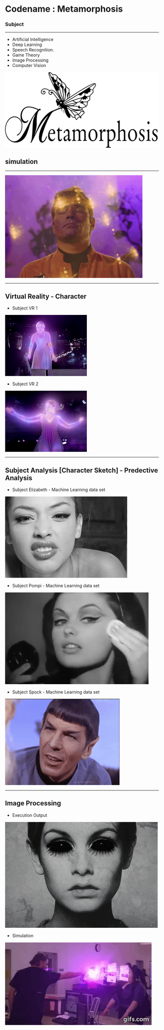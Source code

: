 # Codename : Metamorphosis
### Subject 
---
- Artificial Intelligence 
- Deep Learning 
- Speech Recognition.
- Game Theory
- Image Processing
- Computer Vision


[![Metamorphosis](images/msis.png)](https://www.youtube.com/watch?v=6QRvTv_tpw0)
## simulation
---
![Simulation](images/simulation.gif)

---
## Virtual Reality - Character

- Subject VR 1

![Metamorphosis](images/vr1.gif)

- Subject VR 2

![Metamorphosis](images/vr2.gif)

---
## Subject Analysis [Character Sketch] - Predective Analysis

- Subject Elizabeth - Machine Learning data set

![Metamorphosis](images/Char1.gif)

- Subject Pompi - Machine Learning data set

![Metamorphosis](images/Char2.gif)

- Subject Spock - Machine Learning data set

![Metamorphosis](images/Char3.gif)

---

## Image Processing

- Execution Output

![Metamorphosis](images/Subject.gif)

- Simulation 


![Metamorphosis](images/Subject2.gif)


